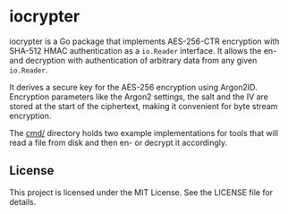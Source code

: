 <!--
SPDX-FileCopyrightText: Winni Neessen <wn@neessen.dev>

SPDX-License-Identifier: MIT
-->

# iocrypter

iocrypter is a Go package that implements AES-256-CTR encryption with SHA-512 HMAC authentication
as a `io.Reader` interface. It allows the en- and decryption with authentication of arbitrary data 
from any given `io.Reader`.

It derives a secure key for the AES-256 encryption using Argon2ID. Encryption parameters like the 
Argon2 settings, the salt and the IV are stored at the start of the ciphertext, making it convenient 
for byte stream encryption.

The [cmd/](cmd) directory holds two example implementations for tools that will read a file from
disk and then en- or decrypt it accordingly.

## License

This project is licensed under the MIT License. See the LICENSE file for details.

